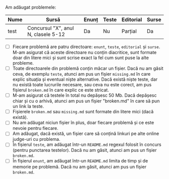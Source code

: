 Am adăugat problemele:

| Nume | Sursă | Enunț | Teste | Editorial | Surse |
| ---- | ----- | ----- | ----- | --------- | ----- |
| test | Concursul "X", anul N, clasele 5-12 | Da | Nu | Parțial | Da | 

- [ ] Fiecare problemă are patru directoare: `enunt`, `teste`, `editorial` și `surse`. M-am asigurat că aceste directoare nu conțin diacritice, sunt formate doar din litere mici și sunt scrise exact la fel cum sunt puse la alte probleme.
- [ ] Toate directoarele din problemă conțin măcar un fișier. Dacă nu am găsit ceva, de exemplu `teste`, atunci am pus un fișier `missing.md` în care explic situația și eventual niște alternative. Dacă există niște teste, dar nu există toate lucrurile necesare, sau ceva nu este corect, am pus fișierul `broken.md` în care explic ce este stricat.
- [ ] M-am asigurat că testele în total nu depășesc 50 Mb. Dacă depășesc chiar și cu o arhivă, atunci am pus un fișier "broken.md" în care să pun un link la teste.
- [ ] Fișierele `broken.md` sau `missing.md` sunt formate din litere mici (dacă există).
- [ ] Nu am adăugat niciun fișier în plus, doar fiecare problemă și ce este nevoie pentru fiecare.
- [ ] Am adăugat, dacă există, un fișier care să conțină linkuri pe alte online judge-uri cu problema.
- [ ] În fișierul `teste`, am adăugat într-un `README.md` regexul folosit în concurs (pentru punctarea testelor). Dacă nu am găsit, atunci am pus un fișier `broken.md`.
- [ ] În fișierul `enunt`, am adăugat într-un `README.md` limita de timp și de memorie pe problemă. Dacă nu am găsit, atunci am pus un fișier `broken.md`.
